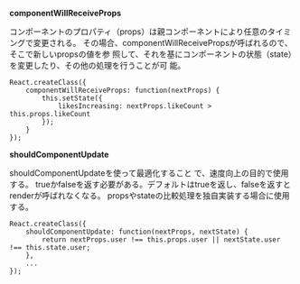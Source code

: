 
**componentWillReceiveProps**

コンポーネントのプロパティ（props）は親コンポーネントにより任意のタイミングで変更される。
その場合、componentWillReceivePropsが呼ばれるので、そこで新しいpropsの値を参
照して、それを基にコンポーネントの状態（state）を変更したり、その他の処理を行うことが可
能。

```
React.createClass({
    componentWillReceiveProps: function(nextProps) {
        this.setState({
            likesIncreasing: nextProps.likeCount > this.props.likeCount
        });
    }
});

```

**shouldComponentUpdate**

shouldComponentUpdateを使って最適化すること
で、速度向上の目的で使用する。
trueかfalseを返す必要がある。デフォルトはtrueを返し、falseを返すとrenderが呼ばれなくなる。
propsやstateの比較処理を独自実装する場合に使用する。

```
React.createClass({
    shouldComponentUpdate: function(nextProps, nextState) {
        return nextProps.user !== this.props.user || nextState.user !== this.state.user;
    },
    ...
});

```
